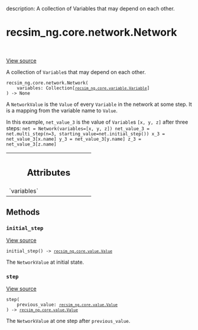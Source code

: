 description: A collection of Variables that may depend on each other.

<div itemscope itemtype="http://developers.google.com/ReferenceObject">
<meta itemprop="name" content="recsim_ng.core.network.Network" />
<meta itemprop="path" content="Stable" />
<meta itemprop="property" content="__init__"/>
<meta itemprop="property" content="initial_step"/>
<meta itemprop="property" content="step"/>
</div>

# recsim_ng.core.network.Network

<!-- Insert buttons and diff -->

<table class="tfo-notebook-buttons tfo-api nocontent" align="left">

</table>

<a target="_blank" href="https://github.com/google-research/recsim_ng/tree/master/recsim_ng/core/network.py">View
source</a>

A collection of `Variable`s that may depend on each other.

<pre class="devsite-click-to-copy prettyprint lang-py tfo-signature-link">
<code>recsim_ng.core.network.Network(
    variables: Collection[<a href="../../../recsim_ng/core/variable/Variable.md"><code>recsim_ng.core.variable.Variable</code></a>]
) -> None
</code></pre>

<!-- Placeholder for "Used in" -->

A `NetworkValue` is the `Value` of every `Variable` in the network at some step.
It is a mapping from the variable name to `Value`.

In this example, `net_value_3` is the value of `Variable`s `[x, y, z]` after
three steps: `net = Network(variables=[x, y, z]) net_value_3 =
net.multi_step(n=3, starting_value=net.initial_step()) x_3 = net_value_3[x.name]
y_3 = net_value_3[y.name] z_3 = net_value_3[z.name]`

<!-- Tabular view -->

 <table class="responsive fixed orange">
<colgroup><col width="214px"><col></colgroup>
<tr><th colspan="2"><h2 class="add-link">Attributes</h2></th></tr>

<tr> <td> `variables` </td> <td>

</td>
</tr>
</table>

## Methods

<h3 id="initial_step"><code>initial_step</code></h3>

<a target="_blank" href="https://github.com/google-research/recsim_ng/tree/master/recsim_ng/core/network.py">View
source</a>

<pre class="devsite-click-to-copy prettyprint lang-py tfo-signature-link">
<code>initial_step() -> <a href="../../../recsim_ng/core/value/Value.md"><code>recsim_ng.core.value.Value</code></a>
</code></pre>

The `NetworkValue` at initial state.

<h3 id="step"><code>step</code></h3>

<a target="_blank" href="https://github.com/google-research/recsim_ng/tree/master/recsim_ng/core/network.py">View
source</a>

<pre class="devsite-click-to-copy prettyprint lang-py tfo-signature-link">
<code>step(
    previous_value: <a href="../../../recsim_ng/core/value/Value.md"><code>recsim_ng.core.value.Value</code></a>
) -> <a href="../../../recsim_ng/core/value/Value.md"><code>recsim_ng.core.value.Value</code></a>
</code></pre>

The `NetworkValue` at one step after `previous_value`.
